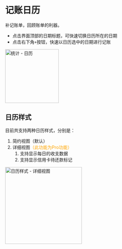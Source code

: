 # 记账日历

补记账单，回顾账单的利器。

- 点击界面顶部的日期标题，可快速切换日历所在的日期
- 点击右下角`+`按钮，快速以日历选中的日期进行记账

<img title="" src="https://z3.ax1x.com/2021/06/18/RpqThQ.jpg" alt="统计 - 日历" width="172">

## 日历样式

目前共支持两种日历样式，分别是：

1. 简约视图（默认）
2. 详细视图<font color=orange>（此功能为Pro功能）</font>
   1. 支持显示每日的收支数据
   2. 支持显示信用卡待还款标记

<img src="https://z3.ax1x.com/2021/10/16/5JSfZn.md.jpg" title="" alt="日历样式 -  详细视图" width="246">